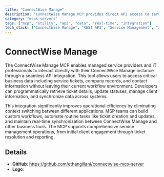 ```yaml
---
title: "ConnectWise Manage"
description: "ConnectWise Manage MCP provides direct API access to service tickets, companies, and contacts for MSPs and IT service providers."
category: "mcps-servers"
tags: ["mcp", "utility", "api", "data", "real-time", "integration"]
tech_stack: ["ConnectWise Manage", "REST API", "Service Management", "ITSM", "Business Automation"]
---
```


# ConnectWise Manage

The ConnectWise Manage MCP enables managed service providers and IT professionals to interact directly with their ConnectWise Manage instance through a seamless API integration. This tool allows users to access critical business data including service tickets, company records, and contact information without leaving their current workflow environment. Developers can programmatically retrieve ticket details, update statuses, manage client information, and synchronize data across systems.

This integration significantly improves operational efficiency by eliminating context switching between different applications. MSP teams can build custom workflows, automate routine tasks like ticket creation and updates, and maintain real-time synchronization between ConnectWise Manage and other business tools. The MCP supports comprehensive service management operations, from initial client engagement through ticket resolution and reporting.

## Details

- **GitHub**: https://github.com/ethangillani/connectwise-mcp-server
- **Logo**: 
